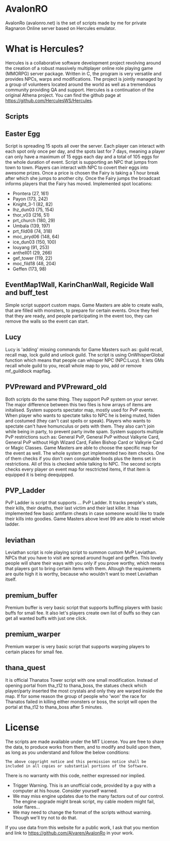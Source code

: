 AvalonRO
=======================
AvalonRo (avalonro.net) is the set of scripts made by me for private Ragnaron Online server based on Hercules emulator.

# What is Hercules?
Hercules is a collaborative software development project revolving around the creation of a robust massively multiplayer online role playing game (MMORPG) server package. Written in C, the program is very versatile and provides NPCs, warps and modifications. The project is jointly managed by a group of volunteers located around the world as well as a tremendous community providing QA and support. Hercules is a continuation of the original Athena project. You can find the github page at https://github.com/HerculesWS/Hercules.

Scripts
---------
Easter Egg
---------
Script is spreading 15 spots all over the server. Each player can interact with each spot only once per day, and the spots last for 7 days, meaning a player can only have a maximum of 15 eggs each day and a total of 105 eggs for the whole duration of event.
Script is supporting an NPC that jumps from town to town. Players can interact with NPC to covert their eggs into awesome prizes. Once a price is chosen the Fairy is taking a 1 hour break after which she jumps to another city. Once the Fairy jumps the broadcast informs players that the Fairy has moved. 
Implemented spot locations:
* Prontera (27, 161)
* Payon (173, 242)
* Knight_3-1 (82, 82)	
* lhz_dun03 (75, 154)
* thor_v03 (216, 51)
* prt_church (180, 29)
* Umbala (139, 197)
* prt_fild08 (74, 318)
* moc_pryd06 (148, 64)
* ice_dun03 (150, 100)
* louyang (91, 253)
* anthell01 (29, 266)
* gef_tower (119, 22)
* moc_fild18 (48, 204)
* Geffen (173, 98)

EventMap1Wall, KarinChanWall, Regicide Wall and buff_test
---------
Simple script support custom maps. Game Masters are able to create walls, that are filled with monsters, to prepare for certain events. Once they feel that they are ready, and people participating in the event too, they can remove the walls so the event can start.

Lucy
---------
Lucy is 'adding' missing commands for Game Masters such as: guild recall, recall map, lock guild and unlock guild. The script is using OnWhisperGlobal function which means that people can whisper NPC (NPC:Lucy). It lets GMs recall whole guild to you, recall whole map to you, add or remove mf_guildlock mapflag.

PVPreward and PVPreward_old
---------
Both scripts do the same thing. They support PvP system on your server. The major difference between this two files is how arrays of items are initalised.
System supports spectator map, mostly used for PvP events. When player who wants to spectate talks to NPC he is being muted, hiden and costumed (they can't cast spells or speak). Players who wants to spectate can't have homunculus or pets with them. They also can't join while being in party, to prevent party invite spam.
System supports multiple PvP restrictions such as: General PvP, General PvP without Valkyrie Card, General PvP without High Wizard Card, Fallen Bishop Card or Valkyrie Card or Magic Classes. Game Masters are able to choose the specific map for the event as well.
The whole system got implemented two item checks. One of them checks if you don't own consumable foods plus the items set in restrictions. All of this is checked while talking to NPC. The second scripts checks every player on event map for resctricted items, if that item is equipped it is being deequipped. 

PVP_Ladder
---------
PvP Ladder is script that supports ... PvP Ladder. It tracks people's stats, their kills, their deaths, their last victim and their last killer. It has implemented few basic antifarm cheats in case someone would like to trade their kills into goodies. Game Masters above level 99 are able to reset whole ladder.

leviathan
---------
Leviathan script is role playing script to summon custom MvP Leviathan. NPCs that you have to visit are spread around hugel and geffen. This lovely people will share their ways with you only if you prove worthy, which means that players got to bring certain items with them. Altough the requirements are quite high it is worthy, because who wouldn't want to meet Leviathan itself.

premium_buffer
---------
Premium buffer is very basic script that supports buffing players with basic buffs for small fee. It also let's players create own list of buffs so they can get all wanted buffs with just one click.

premium_warper
---------
Premium warper is very basic script that supports warping players to certain places for small fee. 

thana_quest
---------
It is official Thanatos Tower script with one small modification. Instead of opening portal from tha_t12 to thana_boss, the statues check which player/party inserted the most crystals and only they are warped inside the map. If for some reason the group of people who 'won' the race for Thanatos failed in killing either monsters or boss, the script will open the portal at tha_t12 to thana_boss after 5 minutes.


# License
The scripts are made available under the MIT License. You are free to share the data, to produce works from them, and to modify and build upon them, as long as you understand and follow the below conditions: 
```
The above copyright notice and this permission notice shall be included in all copies or substantial portions of the Software.
```
There is no warranty with this code, neither expressed nor implied.
   * Trigger Warning. This is an unofficial code, provided by a guy with a computer at his house. Consider yourself warned.
   * We may miss engine updates due to the many factors out of our control. The engine upgrade might break script, my cable modem might fail, solar flares...
   * We may need to change the format of the scripts without warning. Though we'll try not to do that.

If you use data from this website for a public work, I ask that you mention and link to https://github.com/Alvaren/AvalonRo in your work.
